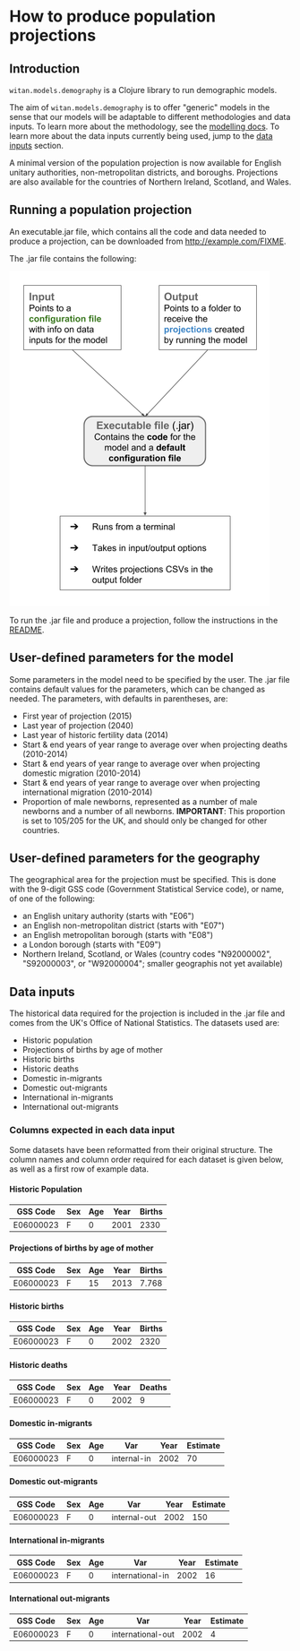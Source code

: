 # How to produce population projections

## Introduction
`witan.models.demography` is a Clojure library to run demographic models.

The aim of `witan.models.demography` is to offer "generic" models in the sense that our models will be adaptable to different methodologies and data inputs. To learn more about the methodology, see the [modelling docs](intro.md). To learn more about the data inputs currently being used, jump to the [data inputs](#data-inputs) section.

A minimal version of the population projection is now available for English unitary authorities, non-metropolitan districts, and boroughs. Projections are also available for the countries of Northern Ireland, Scotland, and Wales. 

## Running a population projection

An executable.jar file, which contains all the code and data needed to produce a projection, can be downloaded from http://example.com/FIXME.

The .jar file contains the following:

![minimal CCM](images/jar-setup.png)

To run the .jar file and produce a projection, follow the instructions in the [README](repo/blob/master/README.md).

## User-defined parameters for the model

Some parameters in the model need to be specified by the user. The .jar file contains default values for the parameters, which can be changed as needed. The parameters, with defaults in parentheses, are:

* First year of projection (2015)
* Last year of projection (2040)
* Last year of historic fertility data (2014)
* Start & end years of year range to average over when projecting deaths (2010-2014)
* Start & end years of year range to average over when projecting domestic migration (2010-2014)
* Start & end years of year range to average over when projecting international migration (2010-2014)
* Proportion of male newborns, represented as a number of male newborns and a number of all newborns. **IMPORTANT**: This proportion is set to 105/205 for the UK, and should only be changed for other countries. 

## User-defined parameters for the geography

The geographical area for the projection must be specified. This is done with the 9-digit GSS code (Government Statistical Service code), or name, of one of the following:

  * an English unitary authority (starts with "E06")
  * an English non-metropolitan district (starts with "E07")
  * an English metropolitan borough (starts with "E08")
  * a London borough (starts with "E09")
  * Northern Ireland, Scotland, or Wales (country codes "N92000002", "S92000003", or "W92000004"; smaller geographis not yet available)
  

## Data inputs

The historical data required for the projection is included in the .jar file and comes from the UK's Office of National Statistics. The datasets used are:

* Historic population
* Projections of births by age of mother
* Historic births
* Historic deaths
* Domestic in-migrants
* Domestic out-migrants
* International in-migrants
* International out-migrants

### Columns expected in each data input

Some datasets have been reformatted from their original structure. The column names and column order required for each dataset is given below, as well as a first row of example data. 

#### Historic Population

| GSS Code  | Sex | Age | Year | Births |
| --------- | --- | --- | ---- | ------ |
| E06000023 |  F  |  0  | 2001 | 2330 |

#### Projections of births by age of mother


| GSS Code  | Sex | Age | Year | Births |
| --------- | --- | --- | ---- | ------ |
| E06000023 |  F  | 15  | 2013 | 7.768  |

#### Historic births

| GSS Code  | Sex | Age | Year | Births |
| --------- | --- | --- | ---- | ------ |
| E06000023 |  F  | 0  | 2002 | 2320  |

#### Historic deaths

| GSS Code  | Sex | Age | Year | Deaths |
| --------- | --- | --- | ---- | ------ |
| E06000023 |  F  | 0  | 2002 | 9  |

#### Domestic in-migrants

| GSS Code  | Sex | Age | Var | Year | Estimate |
| --------- | --- | --- | ---- | ------ | ----- |
| E06000023 |  F  | 0  | internal-in | 2002 | 70 |

#### Domestic out-migrants

| GSS Code  | Sex | Age | Var | Year | Estimate |
| --------- | --- | --- | ---- | ------ | ----- |
| E06000023 |  F  | 0  | internal-out | 2002 | 150 |

#### International in-migrants

| GSS Code  | Sex | Age | Var | Year | Estimate |
| --------- | --- | --- | ---- | ------ | ----- |
| E06000023 |  F  | 0  | international-in | 2002 | 16 |

#### International out-migrants

| GSS Code  | Sex | Age | Var | Year | Estimate |
| --------- | --- | --- | ---- | ------ | ----- |
| E06000023 |  F  | 0  | international-out | 2002 | 4 |